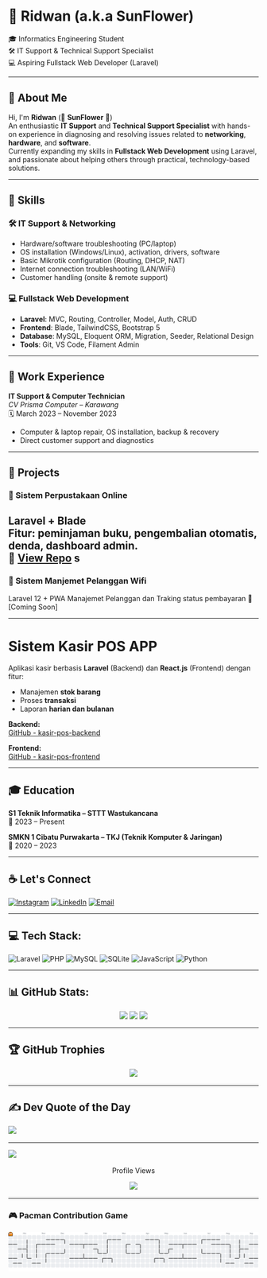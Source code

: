 # 🌻 Ridwan (a.k.a SunFlower)

🎓 Informatics Engineering Student  
🛠️ IT Support & Technical Support Specialist  
💻 Aspiring Fullstack Web Developer (Laravel)

---

## 💫 About Me

Hi, I'm **Ridwan** (🌻 **SunFlower** 🌻)  
An enthusiastic **IT Support** and **Technical Support Specialist** with hands-on experience in diagnosing and resolving issues related to **networking**, **hardware**, and **software**.  
Currently expanding my skills in **Fullstack Web Development** using Laravel, and passionate about helping others through practical, technology-based solutions.

---

## 💼 Skills

### 🛠 IT Support & Networking
- Hardware/software troubleshooting (PC/laptop)
- OS installation (Windows/Linux), activation, drivers, software
- Basic Mikrotik configuration (Routing, DHCP, NAT)
- Internet connection troubleshooting (LAN/WiFi)
- Customer handling (onsite & remote support)

### 💻 Fullstack Web Development
- **Laravel**: MVC, Routing, Controller, Model, Auth, CRUD
- **Frontend**: Blade, TailwindCSS, Bootstrap 5
- **Database**: MySQL, Eloquent ORM, Migration, Seeder, Relational Design
- **Tools**: Git, VS Code, Filament Admin

---

## 🔧 Work Experience

**IT Support & Computer Technician**  
_CV Prisma Computer – Karawang_  
🗓️ March 2023 – November 2023  
- Computer & laptop repair, OS installation, backup & recovery  
- Direct customer support and diagnostics

---

## 📂 Projects

### 📌 Sistem Perpustakaan Online
Laravel + Blade  
Fitur: peminjaman buku, pengembalian otomatis, denda, dashboard admin.  
🔗 [View Repo](https://github.com/SunnFlower47/projects-UAS-semester-2.git)
s
---

### 📌 Sistem Manjemet Pelanggan Wifi
Laravel 12 + PWA
Manajemet Pelanggan dan Traking status pembayaran
🔗 [Coming Soon]

---

# Sistem Kasir POS APP

Aplikasi kasir berbasis **Laravel** (Backend) dan **React.js** (Frontend) dengan fitur:

- Manajemen **stok barang**
- Proses **transaksi**
- Laporan **harian dan bulanan**

**Backend:**  
[GitHub - kasir-pos-backend](https://github.com/SunnFlower47/kasir-pos-backend)  

**Frontend:**  
[GitHub - kasir-pos-frontend](https://github.com/SunnFlower47/kasir-pos-frontend)



---

## 🎓 Education

**S1 Teknik Informatika – STTT Wastukancana**  
📅 2023 – Present

**SMKN 1 Cibatu Purwakarta – TKJ (Teknik Komputer & Jaringan)**  
📅 2020 – 2023

---

## ☕ Let's Connect

[![Instagram](https://img.shields.io/badge/Instagram-%23E4405F.svg?logo=Instagram&logoColor=white)](https://instagram.com/ridwannnn_____) 
[![LinkedIn](https://img.shields.io/badge/LinkedIn-%230077B5.svg?logo=linkedin&logoColor=white)](https://www.linkedin.com/in/ridwan-andrian-ra7474/) 
[![Email](https://img.shields.io/badge/Email-D14836?logo=gmail&logoColor=white)](mailto:sunflower.ra74@gmail.com)

---

## 💻 Tech Stack:
![Laravel](https://img.shields.io/badge/laravel-%23FF2D20.svg?style=flat&logo=laravel&logoColor=white)
![PHP](https://img.shields.io/badge/php-%23777BB4.svg?style=flat&logo=php&logoColor=white)
![MySQL](https://img.shields.io/badge/mysql-4479A1.svg?style=flat&logo=mysql&logoColor=white)
![SQLite](https://img.shields.io/badge/sqlite-%2307405e.svg?style=flat&logo=sqlite&logoColor=white)
![JavaScript](https://img.shields.io/badge/javascript-%23323330.svg?style=flat&logo=javascript&logoColor=%23F7DF1E)
![Python](https://img.shields.io/badge/python-3670A0?style=flat&logo=python&logoColor=ffdd54)

---

## 📊 GitHub Stats:

<div align="center">
  <img src="https://github-readme-stats.vercel.app/api?username=SunnFlower47&show_icons=true&theme=github_dark&hide_border=true" height="150"/>
  <img src="https://github-readme-stats.vercel.app/api/top-langs/?username=SunnFlower47&layout=compact&theme=github_dark&hide_border=true" height="150"/>
  <img src="https://streak-stats.demolab.com?user=SunnFlower47&theme=discord_old_blurple&hide_border=true" height="150"/>
</div>

---

## 🏆 GitHub Trophies

<div align="center">
  <img src="https://github-profile-trophy.vercel.app/?username=SunnFlower47&theme=dracula&no-frame=true&row=1&column=6" height="120"/>
</div>

---

## ✍️ Dev Quote of the Day
![](https://quotes-github-readme.vercel.app/api?type=horizontal&theme=radical)

---

[![](https://visitcount.itsvg.in/api?id=SunnFlower47&icon=0&color=0)](https://visitcount.itsvg.in)

<div align="center">
  <p>Profile Views</p>
  <img src="https://profile-counter.glitch.me/SunnFlower47/count.svg?" />
</div>

---

### 🎮 Pacman Contribution Game

<picture>
  <source media="(prefers-color-scheme: dark)" srcset="https://raw.githubusercontent.com/SunnFlower47/SunnFlower47/output/pacman-contribution-graph-dark.svg">
  <source media="(prefers-color-scheme: light)" srcset="https://raw.githubusercontent.com/SunnFlower47/SunnFlower47/output/pacman-contribution-graph.svg">
  <img alt="pacman contribution graph" src="https://raw.githubusercontent.com/SunnFlower47/SunnFlower47/output/pacman-contribution-graph.svg">
</picture>
